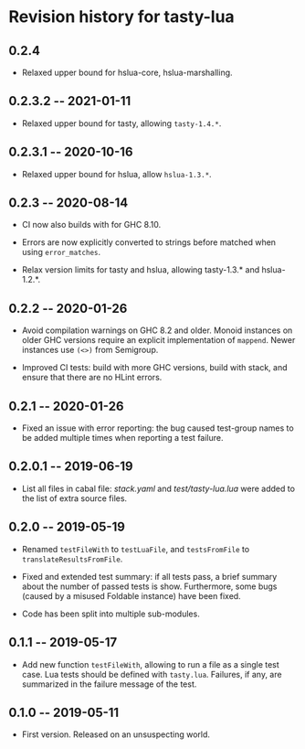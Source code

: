 # Revision history for tasty-lua

## 0.2.4

-   Relaxed upper bound for hslua-core, hslua-marshalling.

## 0.2.3.2 -- 2021-01-11

- Relaxed upper bound for tasty, allowing `tasty-1.4.*`.

## 0.2.3.1 -- 2020-10-16

- Relaxed upper bound for hslua, allow `hslua-1.3.*`.

## 0.2.3 -- 2020-08-14

- CI now also builds with for GHC 8.10.

- Errors are now explicitly converted to strings before matched
  when using `error_matches`.

- Relax version limits for tasty and hslua, allowing tasty-1.3.*
  and hslua-1.2.*.

## 0.2.2 -- 2020-01-26

- Avoid compilation warnings on GHC 8.2 and older. Monoid
  instances on older GHC versions require an explicit
  implementation of `mappend`. Newer instances use `(<>)` from
  Semigroup.

- Improved CI tests: build with more GHC versions, build with
  stack, and ensure that there are no HLint errors.

## 0.2.1 -- 2020-01-26

- Fixed an issue with error reporting: the bug caused test-group
  names to be added multiple times when reporting a test failure.

## 0.2.0.1 -- 2019-06-19

- List all files in cabal file: *stack.yaml* and
  *test/tasty-lua.lua* were added to the list of extra source
  files.

## 0.2.0 -- 2019-05-19

- Renamed `testFileWith` to `testLuaFile`, and
  `testsFromFile` to `translateResultsFromFile`.

- Fixed and extended test summary: if all tests pass, a brief
  summary about the number of passed tests is show. Furthermore,
  some bugs (caused by a misused Foldable instance) have been
  fixed.

- Code has been split into multiple sub-modules.

## 0.1.1 -- 2019-05-17

- Add new function `testFileWith`, allowing to run a file as a
  single test case. Lua tests should be defined with `tasty.lua`.
  Failures, if any, are summarized in the failure message of the
  test.

## 0.1.0 -- 2019-05-11

* First version. Released on an unsuspecting world.
